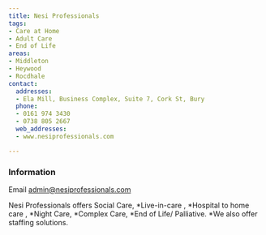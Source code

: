 ```yaml
---
title: Nesi Professionals
tags:
- Care at Home
- Adult Care
- End of Life
areas:
- Middleton
- Heywood
- Rocdhale
contact:
  addresses:
  - Ela Mill, Business Complex, Suite 7, Cork St, Bury
  phone:
  - 0161 974 3430
  - 0738 805 2667 
  web_addresses:
  - www.nesiprofessionals.com

---
```


### Information

Email  admin@nesiprofessionals.com

Nesi Professionals offers Social Care, 
*Live-in-care , 
*Hospital to home care , 
*Night Care, 
*Complex Care, 
*End of Life/ Palliative. 
*We also offer staffing solutions.
